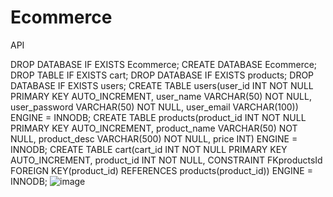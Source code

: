 # Ecommerce
API


DROP DATABASE IF EXISTS Ecommerce; CREATE DATABASE Ecommerce;
DROP TABLE IF EXISTS cart; DROP DATABASE IF EXISTS products; DROP DATABASE IF EXISTS users;
CREATE TABLE users(user_id INT NOT NULL PRIMARY KEY AUTO_INCREMENT, user_name VARCHAR(50) NOT NULL, user_password VARCHAR(50) NOT NULL, user_email VARCHAR(100)) ENGINE = INNODB; CREATE TABLE products(product_id INT NOT NULL PRIMARY KEY AUTO_INCREMENT, product_name VARCHAR(50) NOT NULL, product_desc VARCHAR(500) NOT NULL, price INT) ENGINE = INNODB; CREATE TABLE cart(cart_id INT NOT NULL PRIMARY KEY AUTO_INCREMENT, product_id INT NOT NULL, CONSTRAINT FKproductsId FOREIGN KEY(product_id) REFERENCES products(product_id)) ENGINE = INNODB;
![image](https://user-images.githubusercontent.com/72736333/112003513-4142a380-8b21-11eb-85ad-ecae46c58468.png)
